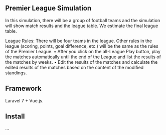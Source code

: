 ## Premier League Simulation

 In this simulation, there will be a group of football teams and the simulation will show match results and the league table. We estimate the final league table. 

League Rules: 
There will be four teams in the league. 
Other rules in the league (scoring, points, goal difference, etc.) will be the same as the rules of the Premier League.
• After you click on the all-League Play button, play the matches automatically until the end of the League and list the results of the matches by weeks. 
• Edit the results of the matches and calculate the edited results of the matches based on the content of the modified standings.

## Framework

Laravel 7 + Vue.js.

## Install

...